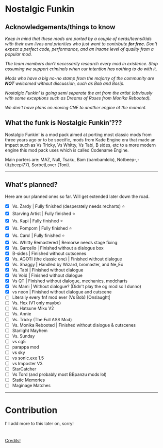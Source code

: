 # Nostalgic Funkin

## Acknowledgements/things to know

*Keep in mind that these mods are ported by a couple of nerds/teens/kids with their own lives and priorities who just want to contribute **for free.** Don't expect a perfect code, performance, and an insane level of quality from a popular mod.*

*The team members don't necessarily research every mod in existence. Stop assuming we support criminals when our intention has nothing to do with it.*

*Mods who have a big no-no stamp from the majorty of the community are **NOT** welcomed without discussion, such as Bob and Bosip.*

*Nostalgic Funkin' is going semi separate the art from the artist (obviously with some exceptions such as Dreams of Roses from Monika Rebooted).*

*We don't have plans on moving CNE to another engine at the moment.*

## What the funk is Nostalgic Funkin'???

Nostalgic Funkin' is a mod pack aimed at porting most classic mods from three years ago or to be specific, mods from Kade Engine era that made an impact such as Vs Tricky, Vs Whitty, Vs Tabi, B sides, etc to a more modern engine this mod pack uses which is called Codename Engine.

Main porters are:
MAZ, Null, Tsaku, Bam (bambamlolo), Notbeep-,- (Itzbeepi77), SorbetLover (Toni).

---
## What's planned?
Here are our planned ones so far. Will get extended later down the road.

- [x] Vs. Zardy | Fully finished (desperately needs recharts) ⭐
- [x] Starving Artist | Fully finished ⭐
- [x] Vs. Kapi | Fully finished ⭐
- [x] Vs. Pompom | Fully finished ⭐
- [x] Vs. Carol | Fully finished ⭐
- [x] Vs. Whitty Remastered | Remorse needs stage fixing
- [x] Vs. Garcello | Finished without a dialogue box
- [x] B-sides | Finished without cutscenes
- [x] Vs. AGOTI (the classic one) | Finished without dialogue
- [x] Vs. Shaggy | Handled by Wizard, bromaster, and Ne_Eo
- [x] Vs. Tabi | Finished without dialogue
- [x] Vs Void | Finished without dialogue
- [x] Vs QT | Finished without dialogue, mechanics, modcharts
- [x] Vs Mami | Without dialogue? (Didn't play the og mod so I dunno)
- [x] vs neon | Finished without dialogue and cutscene
- [ ] Literally every fnf mod ever (Vs Bob) [Onslaught]
- [ ] Vs. Hex (V1 only maybe)
- [ ] Vs. Hatsune Miku V2
- [ ] Vs. Annie
- [ ] Vs. Tricky (The Full ASS Mod)
- [ ] Vs. Monika Rebooted | Finished without dialogue & cutscenes
- [ ] Starlight Mayhem
- [ ] Vs. Sunday
- [ ] vs cg5
- [ ] parappa mod
- [ ] vs sky
- [ ] vs sonic.exe 1.5
- [ ] vs Imposter V3
- [ ] StarCatcher
- [ ] Vs Tord (and probably most BBpanzu mods lol)
- [ ] Static Memories
- [ ] Maginage Matches
---

# Contribution
I'll add more to this later on, sorry!

#
[Credits!](https://github.com/NULLSonic/NostalgicFunkin/blob/main/data/config/credits.xml)